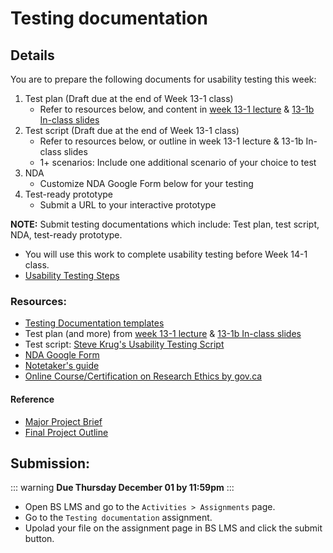 # Testing documentation 

## Details

You are to prepare the following documents for usability testing this week:

1. Test plan (Draft due at the end of Week 13-1 class)
    - Refer to resources below, and content in [week 13-1 lecture](https://drive.google.com/drive/folders/1kCPUsO4_f6Hz47THcBzFBiMlCJIzpvG7) & [13-1b In-class slides](https://drive.google.com/drive/folders/1kCPUsO4_f6Hz47THcBzFBiMlCJIzpvG7)
2. Test script (Draft due at the end of Week 13-1 class)
    - Refer to resources below, or outline in week 13-1 lecture & 13-1b In-class slides
    - 1+ scenarios: Include one additional scenario of your choice to test
3. NDA 
    - Customize NDA Google Form below for your testing 
4. Test-ready prototype
    - Submit a URL to your interactive prototype

**NOTE:** Submit testing documentations which include: Test plan, test script, NDA, test-ready prototype.
- You will use this work to complete usability testing before Week 14-1 class.
- [Usability Testing Steps](../modules/week13/UT-steps.md)


### Resources:

- [Testing Documentation templates](https://drive.google.com/drive/folders/1ptUqGDPzOlM0b6RmY-wLnAHXryZgBmS6?usp=sharing)
- Test plan (and more) from [week 13-1 lecture](https://drive.google.com/drive/folders/1kCPUsO4_f6Hz47THcBzFBiMlCJIzpvG7) & [13-1b In-class slides](https://drive.google.com/drive/folders/1kCPUsO4_f6Hz47THcBzFBiMlCJIzpvG7)
- Test script: [Steve Krug's Usability Testing Script](https://sensible.com/download-files/)
- [NDA Google Form](https://docs.google.com/forms/d/e/1FAIpQLSfJ8RAkZzF7bLbDdnHwCkfjj9a3LChUJlFjig6c-ZRTDuNiWA/viewform?usp=share_link)
- [Notetaker's guide](https://drive.google.com/file/d/1hY5bYEwERtWA3r8SVR9uiusl6yTXbAbK/view?usp=sharing)
- [Online Course/Certification on Research Ethics by gov.ca](https://tcps2core.ca/welcome)


#### Reference
-  [Major Project Brief](project-brief.md)
- [Final Project Outline](proj.md)


## Submission:

::: warning 
**Due Thursday December 01 by 11:59pm**
:::

- Open BS LMS and go to the `Activities > Assignments` page.
- Go to the `Testing documentation` assignment.
- Upolad your file on the assignment page in BS LMS and click the submit button. 